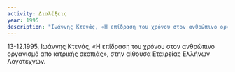 ```yaml
---
activity: Διαλέξεις
year: 1995
description: "Ιωάννης Κτενάς, «Η επίδραση του χρόνου στον ανθρώπινο οργανισμό από ιατρικής σκοπιάς», Αθήνα 13 Δεκεμβρίου 1995"
---
```

13-12.1995, Ιωάννης Κτενάς, «Η επίδραση του χρόνου στον ανθρώπινο οργανισμό από ιατρικής σκοπιάς», στην αίθουσα Εταιρείας Ελλήνων Λογοτεχνών.
